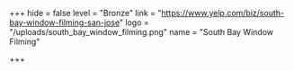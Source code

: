 +++
hide = false
level = "Bronze"
link = "https://www.yelp.com/biz/south-bay-window-filming-san-jose"
logo = "/uploads/south_bay_window_filming.png"
name = "South Bay Window Filming"

+++